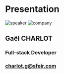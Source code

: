 <!-- .slide: class="speaker-slide" -->

# Presentation

![speaker](./assets/images/speakers/GCH.png)
![company](./assets/images/logo-sfeir-blanc.png)

## Gaël CHARLOT

### Full-stack Developer

<!-- .element: class="icon-rule icon-first" -->

### charlot.g@sfeir.com

<!-- .element: class="icon-mail icon-third" -->
